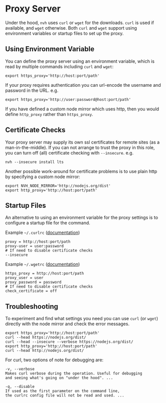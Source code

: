 # Proxy Server

Under the hood, `nvh` uses `curl` or `wget` for the downloads. `curl` is used if available, and `wget` otherwise. Both `curl` and `wget` support using environment variables or startup files to set up the proxy.

## Using Environment Variable

You can define the proxy server using an environment variable, which is read by multiple commands including `curl` and `wget`:

    export https_proxy='http://host:port/path'

If your proxy requires authentication you can url-encode the username and password in the URL. e.g.

    export https_proxy='http://user:password@host:port/path'

If you have defined a custom node mirror which uses http, then you would define `http_proxy` rather than `https_proxy`.

## Certificate Checks

Your proxy server may supply its own ssl certificates for remote sites (as a man-in-the-middle). If you can not arrange to trust the proxy in this role, you can turn off (all) certificate checking with `--insecure`. e.g.

    nvh --insecure install lts

Another possible work-around for certificate problems is to use plain http by specifying a custom node mirror:

    export NVH_NODE_MIRROR='http://nodejs.org/dist'
    export http_proxy='http://host:port/path'

## Startup Files

An alternative to using an environment variable for the proxy settings is to configure a startup file for the command.

Example `~/.curlrc` ([documentation](https://ec.haxx.se/cmdline-configfile.html))

    proxy = http://host:port/path
    proxy-user = user:password
    # If need to disable certificate checks
    --insecure

Example `~/.wgetrc` ([documentation](https://www.gnu.org/software/wget/manual/html_node/Wgetrc-Commands.html#Wgetrc-Commands))

    https_proxy = http://host:port/path
    proxy_user = user
    proxy_password = password
    # If need to disable certificate checks
    check_certificate = off

## Troubleshooting

To experiment and find what settings you need you can use `curl` (or `wget`) directly with the node mirror and check the error messages.

    export https_proxy='http://host:port/path'
    curl --head https://nodejs.org/dist/
    curl --head --insecure --verbose https://nodejs.org/dist/
    export http_proxy='http://host:port/path'
    curl --head http://nodejs.org/dist/

For curl, two options of note for debugging are:

    -v, --verbose
    Makes curl verbose during the operation. Useful for debugging
    and seeing what's going on "under the hood". ...

    -q, --disable
    If used as the first parameter on the command line,
    the curlrc config file will not be read and used. ...
